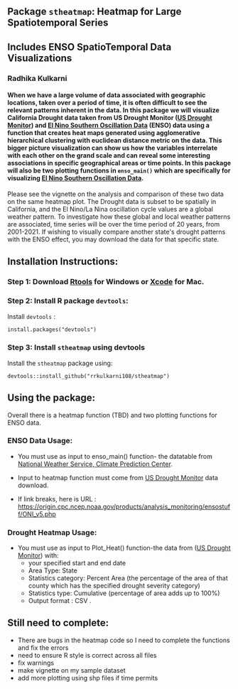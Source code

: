 ## Package `stheatmap`: Heatmap for Large Spatiotemporal Series 
## Includes ENSO SpatioTemporal Data Visualizations 

### Radhika Kulkarni


#### When we have a large volume of data associated with geographic locations, taken over a period of time, it is often difficult to see the relevant patterns inherent in the data. In this package we will visualize California Drought data taken from US Drought Monitor ([US Drought Monitor](https://droughtmonitor.unl.edu/DmData/DataDownload/ComprehensiveStatistics.aspx)) and [El Nino Southern Oscillation Data](https://origin.cpc.ncep.noaa.gov/products/analysis_monitoring/ensostuff/ONI_v5.php) (ENSO) data using a function that creates heat maps generated using agglomerative hierarchical clustering with euclidean distance metric on the data. This bigger picture visualization can show us how the variables interrelate with each other on the grand scale and can reveal some interesting associations in specific geographical areas or time points. In this package will also be two plotting functions in `enso_main()` which are specifically for visualizing [El Nino Southern Oscillation Data](https://origin.cpc.ncep.noaa.gov/products/analysis_monitoring/ensostuff/ONI_v5.php). 

Please see the vignette on the analysis and comparison of these two data on the same heatmap plot. The Drought data is subset to be spatially in California, and the El Nino/La Nina oscillation cycle values are a global weather pattern. To investigate how these global and local weather patterns are associated, time series will be over the time period of 20 years, from 2001-2021. If wishing to visually compare another state's drought patterns with the ENSO effect, you may download the data for that specific state. 

## Installation Instructions:
### Step 1: Download [Rtools](https://cran.rstudio.com/bin/windows/Rtools/) for Windows or [Xcode](https://apps.apple.com/us/app/xcode/id497799835?mt=12) for Mac.
### Step 2: Install R package `devtools`:
Install `devtools` : 
```html
install.packages("devtools")
```
### Step 3: Install `stheatmap` using devtools
Install the `stheatmap` package using:
```
devtools::install_github("rrkulkarni108/stheatmap")
```

## Using the package: 
Overall there is a heatmap function (TBD) and two plotting functions for ENSO data. 

### ENSO Data Usage:
* You must use as input to enso_main() function- the datatable from [National Weather Service, Climate Prediction Center](https://origin.cpc.ncep.noaa.gov/products/analysis_monitoring/ensostuff/ONI_v5.php).
* Input to heatmap function must come from [US Drought Monitor](https://droughtmonitor.unl.edu/DmData/DataDownload/ComprehensiveStatistics.aspx) data download.

* If link breaks, here is URL : https://origin.cpc.ncep.noaa.gov/products/analysis_monitoring/ensostuff/ONI_v5.php

### Drought Heatmap Usage:

* You must use as input to Plot_Heat() function-the data from ([US Drought Monitor](https://droughtmonitor.unl.edu/DmData/DataDownload/ComprehensiveStatistics.aspx)) with:
    * your specified start and end date
    * Area Type: State 
    * Statistics category: Percent Area (the percentage of the area of that county which has the specified drought severity category)
    * Statistics type: Cumulative (percentage of area adds up to 100%)
    * Output format : CSV . 

## Still need to complete:
* There are bugs in the heatmap code so I need to complete the functions and fix the errors
* need to ensure R style is correct across all files
* fix warnings
* make vignette on my sample dataset
* add more plotting using shp files if time permits


